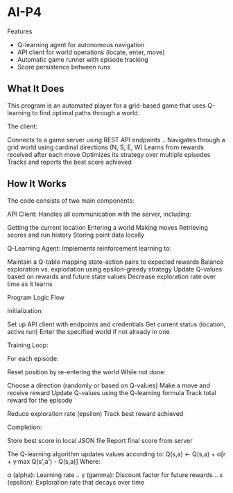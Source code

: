 # AI-P4

Features

- Q-learning agent for autonomous navigation
- API client for world operations (locate, enter, move)
- Automatic game runner with episode tracking
- Score persistence between runs

## What It Does
This program is an automated player for a grid-based game that uses Q-learning to find optimal paths through a world. 

The client:

Connects to a game server using REST API endpoints ..
Navigates through a grid world using cardinal directions (N, S, E, W)
Learns from rewards received after each move
Optimizes its strategy over multiple episodes
Tracks and reports the best score achieved

## How It Works
The code consists of two main components:

API Client: Handles all communication with the server, including:

Getting the current location
Entering a world
Making moves
Retrieving scores and run history
Storing point data locally


Q-Learning Agent: Implements reinforcement learning to:

Maintain a Q-table mapping state-action pairs to expected rewards
Balance exploration vs. exploitation using epsilon-greedy strategy
Update Q-values based on rewards and future state values
Decrease exploration rate over time as it learns

Program Logic Flow

Initialization:

Set up API client with endpoints and credentials
Get current status (location, active run)
Enter the specified world if not already in one


Training Loop:

For each episode:

Reset position by re-entering the world
While not done:

Choose a direction (randomly or based on Q-values)
Make a move and receive reward
Update Q-values using the Q-learning formula
Track total reward for the episode


Reduce exploration rate (epsilon)
Track best reward achieved

Completion:

Store best score in local JSON file
Report final score from server



The Q-learning algorithm updates values according to:
Q(s,a) ← Q(s,a) + α[r + γ·max Q(s',a') - Q(s,a)]
Where:

α (alpha): Learning rate ..
γ (gamma): Discount factor for future rewards ..
ε (epsilon): Exploration rate that decays over time








